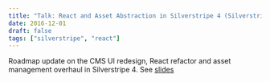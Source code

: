 ```yaml
---
title: "Talk: React and Asset Abstraction in Silverstripe 4 (Silverstripe Meetup)"
date: 2016-12-01
draft: false
tags: ["silverstripe", "react"]
---
```


Roadmap update on the CMS UI redesign, React refactor and
asset management overhaul in Silverstripe 4. See [slides](https://slides.com/chillu/silverstripe-4-wellington-meetup-dec-2016)